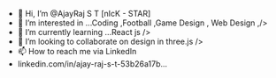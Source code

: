 - 👋 Hi, I’m @AjayRaj S T [nIcK - STAR]
- 👀 I’m interested in ...Coding ,Football ,Game Design , Web Design ,/>
- 🌱 I’m currently learning ...React js />
- 💞️ I’m looking to collaborate on design in three.js />
- 📫 How to reach me via LinkedIn
- linkedin.com/in/ajay-raj-s-t-53b26a17b...

<!---
AjayRajS/AjayRajS is a ✨ special ✨ repository because its `README.md` (this file) appears on your GitHub profile.
You can click the Preview link to take a look at your changes.
--->
